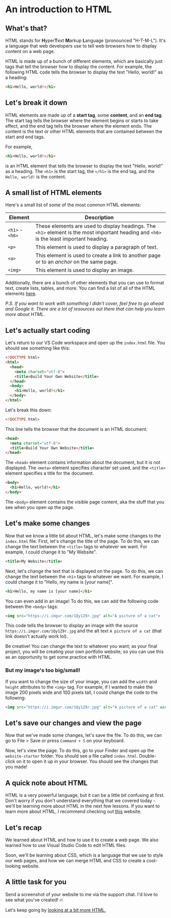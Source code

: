 # An introduction to HTML

## What's that?

HTML stands for **H**yper**T**ext **M**arkup **L**anguage (pronounced "H-T-M-L"). It's a language that web developers use to tell web browsers how to display content on a web page.

HTML is made up of a bunch of different elements, which are basically just tags that tell the browser how to display the content. For example, the following HTML code tells the browser to display the text "Hello, world!" as a heading:

```html
<h1>Hello, world!</h1>
```

## Let's break it down

HTML elements are made up of a **start tag**, some **content**, and an **end tag**. The start tag tells the browser where the element begins or starts to take effect, and the end tag tells the browser where the element ends. The content is the text or other HTML elements that are contained between the start and end tags.

For example,

```html
<h1>Hello, world!</h1>
```

is an HTML element that tells the browser to display the text "Hello, world!" as a heading. The `<h1>` is the start tag, the `</h1>` is the end tag, and the `Hello, world!` is the content.

## A small list of HTML elements

Here's a small list of some of the most common HTML elements:

| Element         | Description                                                                                                                              |
| --------------- | ---------------------------------------------------------------------------------------------------------------------------------------- |
| `<h1>` - `<h6>` | These elements are used to display headings. The `<h1>` element is the most important heading and `<h6>` is the least important heading. |
| `<p>`           | This element is used to display a paragraph of text.                                                                                     |
| `<a>`           | This element is used to create a link to another page or to an *anchor* on the same page.                                                |
| `<img>`         | This element is used to display an image.                                                                                                |

Additionally, there are a bunch of other elements that you can use to format text, create lists, tables, and more. You can find a list of all of the HTML elements [here](https://developer.mozilla.org/en-US/docs/Web/HTML/Element).

*P.S. If you want to work with something I didn't cover, feel free to go ahead and Google it. There are a lot of resources out there that can help you learn more about HTML.*

## Let's actually start coding

Let's return to our VS Code workspace and open up the `index.html` file. You should see something like this:

```html
<!DOCTYPE html>
<html>
  <head>
    <meta charset="utf-8">
    <title>Build Your Own Website</title>
  </head>
  <body>
    <h1>Hello, world!</h1>
  </body>
</html>
```

Let's break this down:

```html
<!DOCTYPE html>
```

This line tells the browser that the document is an HTML document.

```html
<head>
  <meta charset="utf-8">
  <title>Build Your Own Website</title>
</head>
```

The `<head>` element contains information about the document, but it is not displayed. The `<meta>` element specifies character set used, and the `<title>` element specifies a title for the document.

```html
<body>
  <h1>Hello, world!</h1>
</body>
```

The `<body>` element contains the visible page content, aka the stuff that you see when you open up the page.

## Let's make some changes

Now that we know a little bit about HTML, let's make some changes to the `index.html` file. First, let's change the title of the page. To do this, we can change the text between the `<title>` tags to whatever we want. For example, I could change it to "My Website".

```html
<title>My Website</title>
```

Next, let's change the text that is displayed on the page. To do this, we can change the text between the `<h1>` tags to whatever we want. For example, I could change it to "Hello, my name is [your name]".

```html
<h1>Hello, my name is [your name]</h1>
```

You can even add in an image! To do this, we can add the following code between the `<body>` tags:

```html
<img src="https://i.imgur.com/1Qy1Z9r.jpg" alt="A picture of a cat">
```

This code tells the browser to display an image with the source `https://i.imgur.com/1Qy1Z9r.jpg` and the alt text `A picture of a cat` (that link doesn't actually work lol).

Be creative! You can change the text to whatever you want; as your final project, you will be creating your own portfolio website, so you can use this as an opportunity to get some practice with HTML.

### But my image's too big/small!

If you want to change the size of your image, you can add the `width` and `height` attributes to the `<img>` tag. For example, if I wanted to make the image 200 pixels wide and 100 pixels tall, I could change the code to the following:

```html
<img src="https://i.imgur.com/1Qy1Z9r.jpg" alt="A picture of a cat" width="200" height="100">
```

## Let's save our changes and view the page

Now that we've made some changes, let's save the file. To do this, we can go to File > Save or press `Command + S` on your keyboard.

Now, let's view the page. To do this, go to your Finder and open up the `website-starter` folder. You should see a file called `index.html`. Double-click on it to open it up in your browser. You should see the changes that you made!

## A quick note about HTML

HTML is a very powerful language, but it can be a little bit confusing at first. Don't worry if you don't understand everything that we covered today - we'll be learning more about HTML in the next few lessons. If you want to learn more about HTML, I recommend checking out [this](https://www.w3schools.com/html/) website.

## Let's recap

We learned about HTML and how to use it to create a web page. We also learned how to use Visual Studio Code to edit HTML files.

Soon, we'll be learning about CSS, which is a language that we use to style our web pages, and how we can merge HTML and CSS to create a cool-looking website.

## A little task for you

Send a screenshot of your website to me via the support chat. I'd love to see what you've created! 🔥

Let's keep going by [looking at a bit more HTML.](Lesson_2_Extending_HTML.md)
